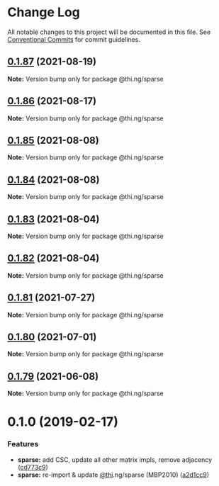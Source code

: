 # Change Log

All notable changes to this project will be documented in this file.
See [Conventional Commits](https://conventionalcommits.org) for commit guidelines.

## [0.1.87](https://github.com/thi-ng/umbrella/compare/@thi.ng/sparse@0.1.86...@thi.ng/sparse@0.1.87) (2021-08-19)

**Note:** Version bump only for package @thi.ng/sparse





## [0.1.86](https://github.com/thi-ng/umbrella/compare/@thi.ng/sparse@0.1.85...@thi.ng/sparse@0.1.86) (2021-08-17)

**Note:** Version bump only for package @thi.ng/sparse





## [0.1.85](https://github.com/thi-ng/umbrella/compare/@thi.ng/sparse@0.1.84...@thi.ng/sparse@0.1.85) (2021-08-08)

**Note:** Version bump only for package @thi.ng/sparse





## [0.1.84](https://github.com/thi-ng/umbrella/compare/@thi.ng/sparse@0.1.83...@thi.ng/sparse@0.1.84) (2021-08-08)

**Note:** Version bump only for package @thi.ng/sparse





## [0.1.83](https://github.com/thi-ng/umbrella/compare/@thi.ng/sparse@0.1.82...@thi.ng/sparse@0.1.83) (2021-08-04)

**Note:** Version bump only for package @thi.ng/sparse





## [0.1.82](https://github.com/thi-ng/umbrella/compare/@thi.ng/sparse@0.1.81...@thi.ng/sparse@0.1.82) (2021-08-04)

**Note:** Version bump only for package @thi.ng/sparse





## [0.1.81](https://github.com/thi-ng/umbrella/compare/@thi.ng/sparse@0.1.80...@thi.ng/sparse@0.1.81) (2021-07-27)

**Note:** Version bump only for package @thi.ng/sparse





## [0.1.80](https://github.com/thi-ng/umbrella/compare/@thi.ng/sparse@0.1.79...@thi.ng/sparse@0.1.80) (2021-07-01)

**Note:** Version bump only for package @thi.ng/sparse





## [0.1.79](https://github.com/thi-ng/umbrella/compare/@thi.ng/sparse@0.1.78...@thi.ng/sparse@0.1.79) (2021-06-08)

**Note:** Version bump only for package @thi.ng/sparse





# 0.1.0 (2019-02-17)

### Features

* **sparse:** add CSC, update all other matrix impls, remove adjacency ([cd773c9](https://github.com/thi-ng/umbrella/commit/cd773c9))
* **sparse:** re-import & update [@thi](https://github.com/thi).ng/sparse (MBP2010) ([a2d1cc9](https://github.com/thi-ng/umbrella/commit/a2d1cc9))
